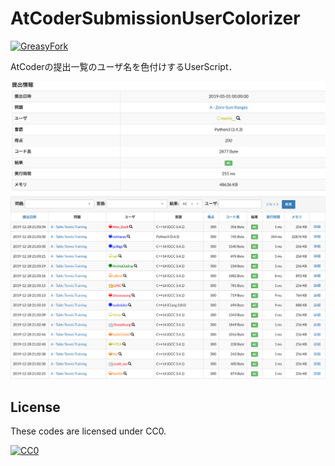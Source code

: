 # AtCoderSubmissionUserColorizer

[![GreasyFork](https://img.shields.io/badge/GreasyFork-install-orange)](https://greasyfork.org/ja/scripts/397710-atcoder-submission-user-colorizer)

AtCoderの提出一覧のユーザ名を色付けするUserScript．

![個別の提出](./img/submission_indiv.png)
![提出一覧](./img/submission_all.png)

## License

These codes are licensed under CC0.

[![CC0](http://i.creativecommons.org/p/zero/1.0/88x31.png "CC0")](http://creativecommons.org/publicdomain/zero/1.0/deed.ja)
